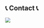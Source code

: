 ## 📞 Contact 📞
<span>
  <a href="bin6827@Gmail.com">
    <img src="https://img.shields.io/badge/Gmail-EA4335?style=plastic&logo=Gmail&logoColor=white"/>
  </a>
</span>
<!--
**hommehyuk/hommehyuk** is a ✨ _special_ ✨ repository because its `README.md` (this file) appears on your GitHub profile.

Here are some ideas to get you started:
- 🔭 I’m currently working on ...
- 🌱 I’m currently learning ...
- 👯 I’m looking to collaborate on ...
- 🤔 I’m looking for help with ...
- 💬 Ask me about ...
- 📫 How to reach me: ...
- 😄 Pronouns: ...
- ⚡ Fun fact: ...
-->
